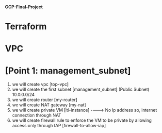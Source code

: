 #### GCP-Final-Project

# Terraform
# VPC
# [Point 1: management_subnet]
1. we will create vpc [top-vpc]
2. we will create the first subnet [management_subnet] (Public Subnet) 10.0.0.0/24
3. we will create router [my-router]
4. we will create NAT gateway [my-nat]
5. we will create private VM  [iti-instance] ----> No Ip address so, internet connection through NAT
6. we will create firewall rule to enforce the VM to be private by allowing access only through IAP [firewall-to-allow-iap]
